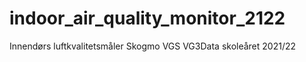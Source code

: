 # indoor_air_quality_monitor_2122
Innendørs luftkvalitetsmåler Skogmo VGS VG3Data skoleåret 2021/22
